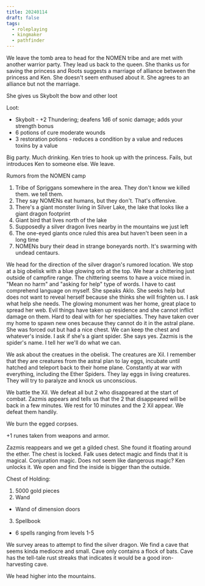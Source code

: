```yaml
---
title: 20240114
draft: false
tags:
  - roleplaying
  - kingmaker
  - pathfinder
---
```


We leave the tomb area to head for the NOMEN tribe and are met with another warrior party. They lead us back to the queen. She thanks us for saving the princess and Roots suggests a marriage of alliance between the princess and Ken. She doesn't seem enthused about it. She agrees to an alliance but not the marriage.

She gives us Skybolt the bow and other loot

Loot:
- Skybolt - +2 Thundering; deafens 1d6 of sonic damage; adds your strength bonus
- 6 potions of cure moderate wounds
- 3 restoration potions - reduces a condition by a value and reduces toxins by a value

Big party. Much drinking. Ken tries to hook up with the princess. Fails, but introduces Ken to someone else. We leave.

Rumors from the NOMEN camp
1. Tribe of Spriggans somewhere in the area. They don't know we killed them. we tell them.
2. They say NOMENs eat humans, but they don't. That's offensive.
3. There's a giant monster living in Silver Lake, the lake that looks like a giant dragon footprint
4. Giant bird that lives north of the lake
5. Supposedly a silver dragon lives nearby in the mountains we just left
6. The one-eyed giants once ruled this area but haven't been seen in a long time
7. NOMENs bury their dead in strange boneyards north. It's swarming with undead centaurs.

We head for the direction of the silver dragon's rumored location. We stop at a big obelisk with a blue glowing orb at the top. We hear a chittering just outside of campfire range. The chittering seems to have a voice mixed in. "Mean no harm" and "asking for help" type of words. I have to cast comprehend language on myself. She speaks Aklo. She seeks help but does not want to reveal herself because she thinks she will frighten us. I ask what help she needs. The glowing monument was her home, great place to spread her web. Evil things have taken up residence and she cannot inflict damage on them. Hard to deal with for her specialties. They have taken over my home to spawn new ones because they cannot do it in the astral plane. She was forced out but had a nice chest. We can keep the chest and whatever's inside. I ask if she's a giant spider. She says yes. Zazmis is the spider's name. I tell her we'll do what we can.

We ask about the creatues in the obelisk. The creatures are Xil. I remember that they are creatures from the astral plan to lay eggs, incubate until hatched and teleport back to their home plane. Constantly at war with everything, including the Ether Spiders. They lay eggs in living creatures. They will try to paralyze and knock us unconscious. 

We battle the Xil. We defeat all but 2 who disappeared at the start of combat. Zazmis appears and tells us that the 2 that disappeared will be back in a few minutes. We rest for 10 minutes and the 2 Xil appear. We defeat them handily.

We burn the egged corpses. 

+1 runes taken from weapons and armor.

Zazmis reappears and we get a gilded chest. She found it floating around the ether. The chest is locked. Falk uses detect magic and finds that it is magical. Conjuration magic. Does not seem like dangerous magic? Ken unlocks it. We open and find the inside is bigger than the outside.

Chest of Holding:
1. 5000 gold pieces
2. Wand
 - Wand of dimension doors
3. Spellbook 
 - 6 spells ranging from levels 1-5

We survey areas to attempt to find the silver dragon. We find a cave that seems kinda mediocre and small. Cave only contains a flock of bats. Cave has the tell-tale rust streaks that indicates it would be a good iron-harvesting cave. 

We head higher into the mountains. 
